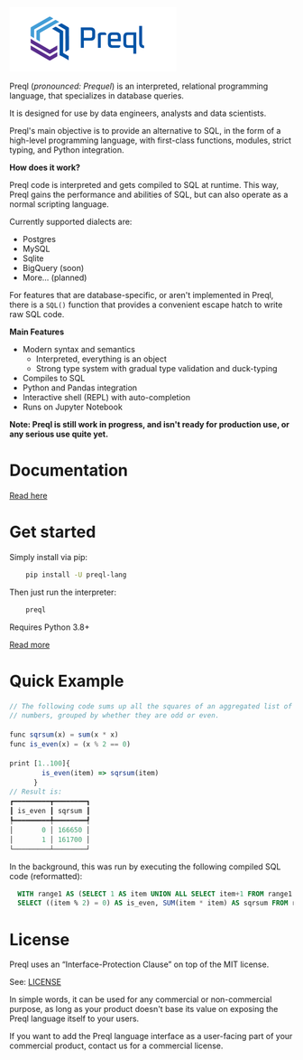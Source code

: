 ![alt text](logo_small.png "Logo")

Preql (*pronounced: Prequel*) is an interpreted, relational programming language, that specializes in database queries.

It is designed for use by data engineers, analysts and data scientists.

Preql's main objective is to provide an alternative to SQL, in the form of a high-level programming language, with first-class functions, modules, strict typing, and Python integration.

**How does it work?**

Preql code is interpreted and gets compiled to SQL at runtime. This way, Preql gains the performance and abilities of SQL, but can also operate as a normal scripting language.

Currently supported dialects are:
* Postgres
* MySQL
* Sqlite
* BigQuery (soon)
* More... (planned)

For features that are database-specific, or aren't implemented in Preql, there is a `SQL()` function that provides a convenient escape hatch to write raw SQL code.

**Main Features**

* Modern syntax and semantics
    - Interpreted, everything is an object
    - Strong type system with gradual type validation and duck-typing
* Compiles to SQL
* Python and Pandas integration
* Interactive shell (REPL) with auto-completion
* Runs on Jupyter Notebook


**Note: Preql is still work in progress, and isn't ready for production use, or any serious use quite yet.**

# Documentation

[Read here](https://preql.readthedocs.io/en/latest/)

# Get started

Simply install via pip:

```sh
    pip install -U preql-lang
```

Then just run the interpreter:

```sh
    preql
```

Requires Python 3.8+

[Read more](https://preql.readthedocs.io/en/latest/getting-started.html)

# Quick Example

```javascript
// The following code sums up all the squares of an aggregated list of
// numbers, grouped by whether they are odd or even.

func sqrsum(x) = sum(x * x)
func is_even(x) = (x % 2 == 0)

print [1..100]{
        is_even(item) => sqrsum(item)
      }
// Result is:
┏━━━━━━━━━┳━━━━━━━━┓
┃ is_even ┃ sqrsum ┃
┡━━━━━━━━━╇━━━━━━━━┩
│       0 │ 166650 │
│       1 │ 161700 │
└─────────┴────────┘
```

In the background, this was run by executing the following compiled SQL code (reformatted):

```sql
  WITH range1 AS (SELECT 1 AS item UNION ALL SELECT item+1 FROM range1 WHERE item+1<100)
  SELECT ((item % 2) = 0) AS is_even, SUM(item * item) AS sqrsum FROM range1 GROUP BY 1;
```

# License

Preql uses an “Interface-Protection Clause” on top of the MIT license.

See: [LICENSE](LICENSE)

In simple words, it can be used for any commercial or non-commercial purpose, as long as your product doesn't base its value on exposing the Preql language itself to your users.

If you want to add the Preql language interface as a user-facing part of your commercial product, contact us for a commercial license.
